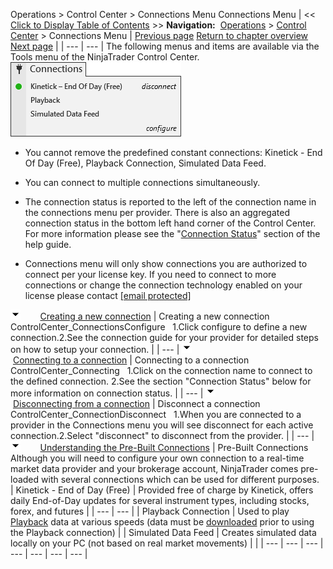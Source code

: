 ﻿
Operations > Control Center > Connections Menu
Connections Menu
| << [Click to Display Table of Contents](connections_menu.md) >> **Navigation:**     [Operations](operations-1.md) > [Control Center](control_center-1.md) > Connections Menu | [Previous page](workspaces_menu-1.md) [Return to chapter overview](control_center-1.md) [Next page](help_menu-1.md) |
| --- | --- |
The following menus and items are available via the Tools menu of the NinjaTrader Control Center.
 
![ControlCenter_ConnectionsMain](controlcenter_connectionsmain.png)
 
- You cannot remove the predefined constant connections: Kinetick - End Of Day (Free), Playback Connection, Simulated Data Feed. 

- You can connect to multiple connections simultaneously. 

- The connection status is reported to the left of the connection name in the connections menu per provider. There is also an aggregated connection status in the bottom left hand corner of the Control Center. For more information please see the "[Connection Status](status_bar-1.md)" section of the help guide.

- Connections menu will only show connections you are authorized to connect per your license key. If you need to connect to more connections or change the connection technology enabled on your license please contact [[email protected]](/cdn-cgi/l/email-protection)

![tog_minus](tog_minus-1.gif)        [Creating a new connection](javascript:HMToggle('toggle','CreatingANewConnection','CreatingANewConnection_ICON'))
| Creating a new connection ControlCenter_ConnectionsConfigure   1.Click configure to define a new connection.2.See the connection guide for your provider for detailed steps on how to setup your connection. |
| --- |
![tog_minus](tog_minus-1.gif)        [Connecting to a connection](javascript:HMToggle('toggle','ConnectingToAConnection','ConnectingToAConnection_ICON'))
| Connecting to a connection ControlCenter_Connecting   1.Click on the connection name to connect to the defined connection. 2.See the section "Connection Status" below for more information on connection status. |
| --- |
![tog_minus](tog_minus-1.gif)        [Disconnecting from a connection](javascript:HMToggle('toggle','DisconnectingFromAConnection','DisconnectingFromAConnection_ICON'))
| Disconnect a connection ControlCenter_ConnectionDisconnect   1.When you are connected to a provider in the Connections menu you will see disconnect for each active connection.2.Select "disconnect" to disconnect from the provider. |
| --- |
![tog_minus](tog_minus-1.gif)        [Understanding the Pre-Built Connections](javascript:HMToggle('toggle','UnderstandingThePreBuiltConnections','UnderstandingThePreBuiltConnections_ICON'))
| Pre-Built Connections Although you will need to configure your own connection to a real-time market data provider and your brokerage account, NinjaTrader comes pre-loaded with several connections which can be used for different purposes.     | Kinetick - End of Day (Free) | Provided free of charge by Kinetick, offers daily End-of-Day updates for several instrument types, including stocks, forex, and futures | | --- | --- | | Playback Connection | Used to play [Playback](playback_connection-1.md) data at various speeds (data must be [downloaded](set_up12-1.md) prior to using the Playback connection) | | Simulated Data Feed | Creates simulated data locally on your PC (not based on real market movements) | |
| --- | --- | --- | --- | --- | --- | --- |
